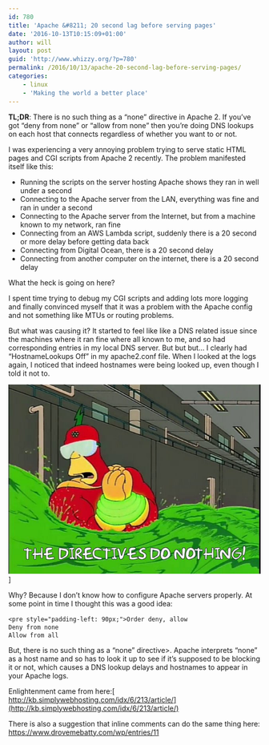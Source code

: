 ```yaml
---
id: 780
title: 'Apache &#8211; 20 second lag before serving pages'
date: '2016-10-13T10:15:09+01:00'
author: will
layout: post
guid: 'http://www.whizzy.org/?p=780'
permalink: /2016/10/13/apache-20-second-lag-before-serving-pages/
categories:
    - linux
    - 'Making the world a better place'
---
```


**TL;DR**: There is no such thing as a “none” directive in Apache 2. If you’ve got “deny from none” or “allow from none” then you’re doing DNS lookups on each host that connects regardless of whether you want to or not.

I was experiencing a very annoying problem trying to serve static HTML pages and CGI scripts from Apache 2 recently. The problem manifested itself like this:

- Running the scripts on the server hosting Apache shows they ran in well under a second
- Connecting to the Apache server from the LAN, everything was fine and ran in under a second
- Connecting to the Apache server from the Internet, but from a machine known to my network, ran fine
- Connecting from an AWS Lambda script, suddenly there is a 20 second or more delay before getting data back
- Connecting from Digital Ocean, there is a 20 second delay
- Connecting from another computer on the internet, there is a 20 second delay

What the heck is going on here?

I spent time trying to debug my CGI scripts and adding lots more logging and finally convinced myself that it was a problem with the Apache config and not something like MTUs or routing problems.

But what was causing it? It started to feel like like a DNS related issue since the machines where it ran fine where all known to me, and so had corresponding entries in my local DNS server. But but but… I clearly had “HostnameLookups Off” in my apache2.conf file. When I looked at the logs again, I noticed that indeed hostnames were being looked up, even though I told it not to.

![966381](/wp-content/uploads/2016/10/966381.jpg)]

Why? Because I don’t know how to configure Apache servers properly. At some point in time I thought this was a good idea:

```
<pre style="padding-left: 90px;">Order deny, allow
Deny from none
Allow from all
```

But, there is no such thing as a “none” directive>. Apache interprets “none” as a host name and so has to look it up to see if it’s supposed to be blocking it or not, which causes a DNS lookup delays and hostnames to appear in your Apache logs.

Enlightenment came from here:[ http://kb.simplywebhosting.com/idx/6/213/article/](http://kb.simplywebhosting.com/idx/6/213/article/)

There is also a suggestion that inline comments can do the same thing here: <https://www.drovemebatty.com/wp/entries/11>